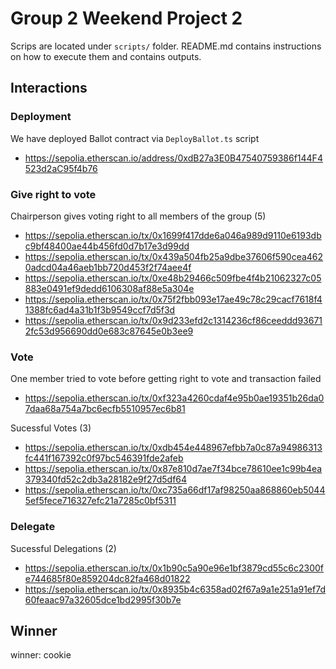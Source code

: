 # Group 2 Weekend Project 2 


Scrips are located under `scripts/` folder. README.md contains instructions on how to execute them and contains outputs. 


## Interactions 



### Deployment 

We have deployed Ballot contract via `DeployBallot.ts` script

* https://sepolia.etherscan.io/address/0xdB27a3E0B47540759386f144F4523d2aC95f4b76


### Give right to vote


Chairperson gives voting right to all members of the group (5)

* https://sepolia.etherscan.io/tx/0x1699f417dde6a046a989d9110e6193dbc9bf48400ae44b456fd0d7b17e3d99dd
* https://sepolia.etherscan.io/tx/0x439a504fb25a9dbe37606f590cea4620adcd04a46aeb1bb720d453f2f74aee4f
* https://sepolia.etherscan.io/tx/0xe48b29466c509fbe4f4b21062327c05883e0491ef9dedd6106308af88e5a304e
* https://sepolia.etherscan.io/tx/0x75f2fbb093e17ae49c78c29cacf7618f41388fc6ad4a31b1f3b9549ccf7d5f3d
* https://sepolia.etherscan.io/tx/0x9d233efd2c1314236cf86ceeddd936712fc53d956690dd0e683c87645e0b3ee9


### Vote

One member tried to vote before getting right to vote and transaction failed

* https://sepolia.etherscan.io/tx/0xf323a4260cdaf4e95b0ae19351b26da07daa68a754a7bc6ecfb5510957ec6b81


Sucessful Votes (3)
* https://sepolia.etherscan.io/tx/0xdb454e448967efbb7a0c87a94986313fc441f167392c0f97bc546391fde2afeb
* https://sepolia.etherscan.io/tx/0x87e810d7ae7f34bce78610ee1c99b4ea379340fd52c2db3a28182e9f27d5df64
* https://sepolia.etherscan.io/tx/0xc735a66df17af98250aa868860eb50445ef5fece716327efc21a7285c0bf5311


### Delegate 

Sucessful Delegations (2)

* https://sepolia.etherscan.io/tx/0x1b90c5a90e96e1bf3879cd55c6c2300fe744685f80e859204dc82fa468d01822
* https://sepolia.etherscan.io/tx/0x8935b4c6358ad02f67a9a1e251a91ef7d60feaac97a32605dce1bd2995f30b7e


## Winner 

winner: cookie